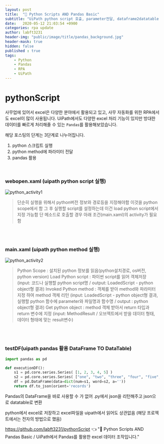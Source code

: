 ```yaml
---
layout: post
title:  "🐍 Python Scripts AND Pandas Basic"
subtitle: "UiPath python script 호출, parameter전달, dataframe2datatable" 
date:   2020-05-12 21:03:54 +0900
categories: rpa update
author: labft3231
header-img: "public/image/title/pandas_background.jpg"
header-mask: true
hidden: false
published : true
tags:
    - Python
    - Pandas
    - RPA
    - UiPath
---
```



# pythonScript

사무업에 있어서 excel은 다양한 분야에서 활용되고 있고, 사무 자동화를 위한 RPA에서도 excel이 많이 사용됩니다.
UiPath에서도 다양한 excel 처리 기능이 있지만 방대한 데이터를 빠르게 처리해줄 수 있는 `Pandas`를 활용해보았습니다. 

해당 포스팅의 단계는 3단계로 나누어집니다.
1. python 스크립트 실행
2. python method에 파라미터 전달
3. pandas 활용

<br>

### webopen.xaml (uipath python script 실행)

![python_activity1](https://github.com/labft3231/labft3231.github.io/blob/master/public/posts/pandas0.JPG?raw=true)



> 단순히 실행을 위해서 python버전 정보와 경로등을 지정해야함 이것을 python scope에서 함
> 그 후 실행할 script를 설정하는데 이건 load python script에서 지정 가능함
> 단 메소드로 호출할 경우 아래 조건(main.xaml)의 activity가 필요함

<br>
<br>

### main.xaml (uipath python method 실행)


![python_activity2](https://github.com/labft3231/labft3231.github.io/blob/master/public/posts/pandas1.JPG?raw=true)


> Python Scope : 설치된 python 정보를 읽음(python설치경로, os버전, python version)
> Load Python script : 파이썬 script를 읽어 객체저장 (input: 코드나 실행할 python script명 / output: LoadedScript - python object형 결과)
> Invoked Python method : 객체를 받아 method와 파라미터 지정 하여 method 객체 리턴 (input: LoadedScript - python object형 결과, 실행할 python 함수에 parameter와 파일명과 함수명 / output : python object형 결과)
> Get python object : method 객체 받아서 return 타입과 return 변수에 지정 (input: MethodResult / 오브젝트에서 받을 데이터 형태, 데이터 형태에 맞는 result변수)


<br>
<br>

### testDF(uipath pandas 활용 DataFrame TO DataTable)

```python
import pandas as pd

def executionDF():
    s1 = pd.core.series.Series( [1, 2, 3, 4, 5] )
    s2 = pd.core.series.Series( ["one", "two", "three", "four", "five", "six", "seven"])
    df = pd.DataFrame(data=dict(num=s1, word=s2, a=''))
    return df.to_json(orient='records')

```


Pandas의 DataFrame을 바로 사용할 수 가 없어 .py에서 json을 리턴해주고 json으로 datatable로 변환

python에서 excel로 저장하고 excel파일을 uipath에서 읽어도 상관없음
(해당 프로젝트에서는 전자의 방법으로 했음)


<https://github.com/labft3231/pythonScript> 👈 "🐍 Python Scripts AND Pandas Basic / UiPath에서 Pandas를 활용한 excel 데이터 조작입니다."